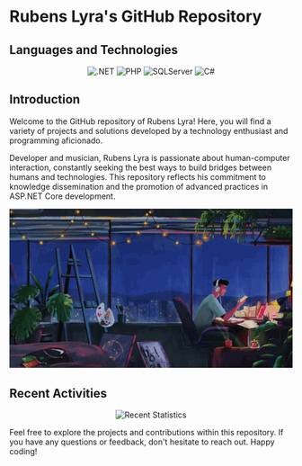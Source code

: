 # Rubens Lyra's GitHub Repository

## Languages and Technologies

<p align="center">
  <img alt=".NET" height="32px" src="https://img.shields.io/badge/.NET-5C2D91?style=for-the-badge&logo=.net&logoColor=white"/>
  <img alt="PHP" height="32px" src="https://img.shields.io/badge/PHP-777BB4?style=for-the-badge&logo=php&logoColor=white">
  <img alt="SQLServer" height="32px" src="https://img.shields.io/badge/MSSQL-CC2927?style=for-the-badge&logo=microsoft%20sql%20server&logoColor=white">
  <img alt="C#" height="32px" src="https://img.shields.io/badge/C%23-239120?style=for-the-badge&logo=c-sharp&logoColor=white">
</p>

## Introduction

<p>
  Welcome to the GitHub repository of Rubens Lyra! Here, you will find a variety of projects and solutions developed by a technology enthusiast and programming aficionado.
</p>

<p>
  Developer and musician, Rubens Lyra is passionate about human-computer interaction, constantly seeking the best ways to build bridges between humans and technologies. This repository reflects his commitment to knowledge dissemination and the promotion of advanced practices in ASP.NET Core development.
</p>

<p align="center">
  <img src="03.gif" class="responsive-gif" alt="Project in action"/>
</p>

## Recent Activities

<p align="center">
  <img width="auto" src="https://github-readme-stats.vercel.app/api/top-langs/?username=rubenslyra&langs_count=10&layout=compact&theme=shades-of-purple" alt="Recent Statistics"/>
</p>

Feel free to explore the projects and contributions within this repository. If you have any questions or feedback, don't hesitate to reach out. Happy coding!

